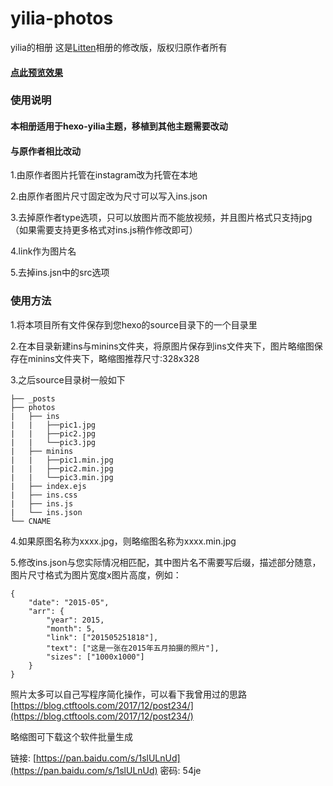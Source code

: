 # yilia-photos
yilia的相册
这是[Litten](http://litten.me/)相册的修改版，版权归原作者所有

#### [点此预览效果](https://blog.ctftools.com/photos/)

### 使用说明

#### 本相册适用于hexo-yilia主题，移植到其他主题需要改动

#### 与原作者相比改动
1.由原作者图片托管在instagram改为托管在本地

2.由原作者图片尺寸固定改为尺寸可以写入ins.json

3.去掉原作者type选项，只可以放图片而不能放视频，并且图片格式只支持jpg（如果需要支持更多格式对ins.js稍作修改即可）

4.link作为图片名

5.去掉ins.jsn中的src选项

### 使用方法

1.将本项目所有文件保存到您hexo的source目录下的一个目录里

2.在本目录新建ins与minins文件夹，将原图片保存到ins文件夹下，图片略缩图保存在minins文件夹下，略缩图推荐尺寸:328x328

3.之后source目录树一般如下
```
├── _posts
├── photos
|   ├── ins
|   |   ├──pic1.jpg
|   |   ├──pic2.jpg
|   |   └──pic3.jpg
|   ├── minins
|   |   ├──pic1.min.jpg
|   |   ├──pic2.min.jpg
|   |   └──pic3.min.jpg
|   ├── index.ejs
|   ├── ins.css
|   ├── ins.js
|   └── ins.json
└── CNAME
```

4.如果原图名称为xxxx.jpg，则略缩图名称为xxxx.min.jpg

5.修改ins.json与您实际情况相匹配，其中图片名不需要写后缀，描述部分随意，图片尺寸格式为图片宽度x图片高度，例如：
```
{
	"date": "2015-05",
	"arr": {
		"year": 2015,
		"month": 5,
		"link": ["201505251818"],
		"text": ["这是一张在2015年五月拍摄的照片"],
		"sizes": ["1000x1000"]
	}
}
```
照片太多可以自己写程序简化操作，可以看下我曾用过的思路[https://blog.ctftools.com/2017/12/post234/](https://blog.ctftools.com/2017/12/post234/)

略缩图可下载这个软件批量生成

链接: [https://pan.baidu.com/s/1slULnUd](https://pan.baidu.com/s/1slULnUd) 密码: 54je

